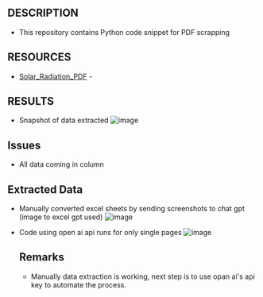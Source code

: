 ## DESCRIPTION

- This repository contains Python code snippet for PDF scrapping

## RESOURCES

- [Solar_Radiation_PDF](https://imdpune.gov.in/library/public/Solar%20Radiant%20Energy%20Over%20India.pdf) - 

## RESULTS
- Snapshot of data extracted
![image](https://github.com/user-attachments/assets/95e026f3-0219-43b9-8ebf-10a056dc72f5)

## Issues
- All data coming in column

## Extracted Data 
- Manually converted excel sheets by sending screenshots to chat gpt (image to excel gpt used)
![image](https://github.com/user-attachments/assets/dc3f79f8-0a98-4ad1-ba42-5ae8424db33c)

- Code using open ai api runs for only single pages
![image](https://github.com/user-attachments/assets/ac073ef0-4338-4a3d-ad5f-c6eadede909c)


  ## Remarks
  - Manually data extraction is working, next step is to use opan ai's api key to automate the process.
